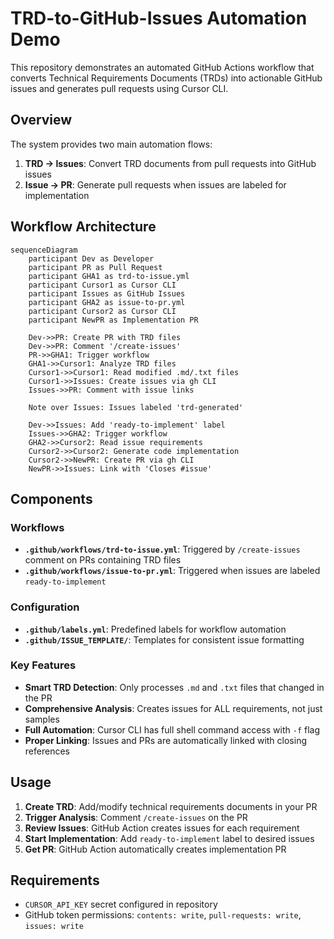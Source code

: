 # TRD-to-GitHub-Issues Automation Demo

This repository demonstrates an automated GitHub Actions workflow that converts Technical Requirements Documents (TRDs) into actionable GitHub issues and generates pull requests using Cursor CLI.

## Overview

The system provides two main automation flows:

1. **TRD → Issues**: Convert TRD documents from pull requests into GitHub issues
2. **Issue → PR**: Generate pull requests when issues are labeled for implementation

## Workflow Architecture

```mermaid
sequenceDiagram
    participant Dev as Developer
    participant PR as Pull Request
    participant GHA1 as trd-to-issue.yml
    participant Cursor1 as Cursor CLI
    participant Issues as GitHub Issues
    participant GHA2 as issue-to-pr.yml
    participant Cursor2 as Cursor CLI
    participant NewPR as Implementation PR

    Dev->>PR: Create PR with TRD files
    Dev->>PR: Comment '/create-issues'
    PR->>GHA1: Trigger workflow
    GHA1->>Cursor1: Analyze TRD files
    Cursor1->>Cursor1: Read modified .md/.txt files
    Cursor1->>Issues: Create issues via gh CLI
    Issues->>PR: Comment with issue links
    
    Note over Issues: Issues labeled 'trd-generated'
    
    Dev->>Issues: Add 'ready-to-implement' label
    Issues->>GHA2: Trigger workflow
    GHA2->>Cursor2: Read issue requirements
    Cursor2->>Cursor2: Generate code implementation
    Cursor2->>NewPR: Create PR via gh CLI
    NewPR->>Issues: Link with 'Closes #issue'
```

## Components

### Workflows

- **`.github/workflows/trd-to-issue.yml`**: Triggered by `/create-issues` comment on PRs containing TRD files
- **`.github/workflows/issue-to-pr.yml`**: Triggered when issues are labeled `ready-to-implement`

### Configuration

- **`.github/labels.yml`**: Predefined labels for workflow automation
- **`.github/ISSUE_TEMPLATE/`**: Templates for consistent issue formatting

### Key Features

- **Smart TRD Detection**: Only processes `.md` and `.txt` files that changed in the PR
- **Comprehensive Analysis**: Creates issues for ALL requirements, not just samples
- **Full Automation**: Cursor CLI has full shell command access with `-f` flag
- **Proper Linking**: Issues and PRs are automatically linked with closing references

## Usage

1. **Create TRD**: Add/modify technical requirements documents in your PR
2. **Trigger Analysis**: Comment `/create-issues` on the PR
3. **Review Issues**: GitHub Action creates issues for each requirement
4. **Start Implementation**: Add `ready-to-implement` label to desired issues
5. **Get PR**: GitHub Action automatically creates implementation PR

## Requirements

- `CURSOR_API_KEY` secret configured in repository
- GitHub token permissions: `contents: write`, `pull-requests: write`, `issues: write`